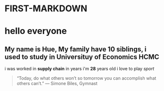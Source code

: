 # FIRST-MARKDOWN

# hello everyone

## My name is Hue, My family have 10 siblings, i used to study in Universituy of Economics HCMC

i was worked in **supply chain** in years
i'm **28** years old
i love to play _sport_

> “Today, do what others won’t so tomorrow you can accomplish what others can’t.” — Simone Biles, Gymnast
